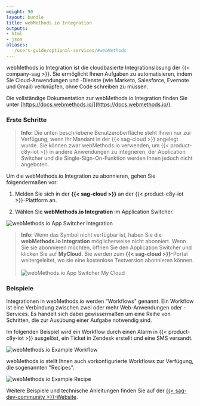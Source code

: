 ```yaml
---
weight: 90
layout: bundle
title: webMethods.io Integration
outputs:
- html
- json
aliases:
  -/users-guide/optional-services/#webMethods
---
```


webMethods.io Integration ist die cloudbasierte Integrationslösung der {{< company-sag >}}. Sie ermöglicht Ihnen Aufgaben zu automatisieren, indem Sie Cloud-Anwendungen und -Dienste (wie Marketo, Salesforce, Evernote und Gmail) verknüpfen, ohne Code schreiben zu müssen.

Die vollständige Dokumentation zur webMethods.io Integration finden Sie unter [https://docs.webmethods.io/](https://docs.webmethods.io/).

### Erste Schritte

>**Info:** Die unten beschriebene Benutzeroberfläche steht Ihnen nur zur Verfügung, wenn Ihr Mandant in der {{< sag-cloud >}} angelegt wurde. Sie können zwar webMethods.io verwenden, um {{< product-c8y-iot >}} in andere Anwendungen zu integrieren, der Application Switcher und die Single-Sign-On-Funktion werden Ihnen jedoch nicht angeboten.

Um die webMethods.io Integration zu abonnieren, gehen Sie folgendermaßen vor:

1. Melden Sie sich in der **{{< sag-cloud >}}** an der {{< product-c8y-iot >}}-Plattform an.

2. Wählen Sie **webMethods.io Integration** im Application Switcher.

![webMethods.io App Switcher Integration](/images/users-guide/webMethods.io/wmio-appswitcher-integration.png)

>**Info:** Wenn das Symbol nicht verfügbar ist, haben Sie die **webMethods.io Integration** möglicherweise nicht abonniert. Wenn Sie sie abonnieren möchten, öffnen Sie den Application Switcher und klicken Sie auf **MyCloud**. Sie werden zum **{{< sag-cloud >}}**-Portal weitergeleitet, wo sie eine kostenlose Testversion abonnieren können.
<br><br>![webMethods.io App Switcher My Cloud](/images/users-guide/webMethods.io/wmio-appswitcher-mycloud.png)

### Beispiele

Integrationen in webMethods.io werden "Workflows" genannt. Ein Workflow ist eine Verbindung zwischen zwei oder mehr Web-Anwendungen oder -Services. Es handelt sich dabei gewissermaßen um eine Reihe von Schritten, die zur Ausübung einer Aufgabe notwendig sind.

Im folgenden Beispiel wird ein Workflow durch einen Alarm in {{< product-c8y-iot >}} ausgelöst, ein Ticket in Zendesk erstellt und eine SMS versandt.

![webMethods.io Example Workflow](/images/users-guide/webMethods.io/wmio-example1.png)

webMethods.io stellt Ihnen auch vorkonfigurierte Workflows zur Verfügung, die sogenannten "Recipes".

![webMethods.io Example Recipe](/images/users-guide/webMethods.io/wmio-recipe-salesforce.png)

Weitere Beispiele und technische Anleitungen finden Sie auf der [{{< sag-dev-community >}}-Website](https://techcommunity.softwareag.com/en_en/webmethods-apis-integration-microservices.html).
